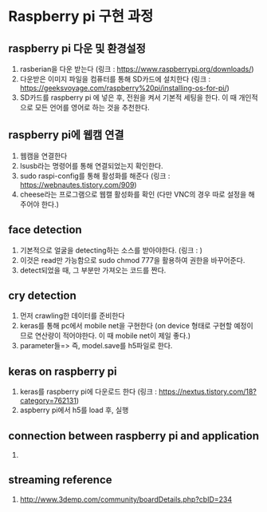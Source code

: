 # Raspberry pi 구현 과정

## raspberry pi 다운 및 환경설정
1. rasberian을 다운 받는다 (링크 : https://www.raspberrypi.org/downloads/)
2. 다운받은 이미지 파일을 컴퓨터를 통해 SD카드에 설치한다 (링크 : https://geeksvoyage.com/raspberry%20pi/installing-os-for-pi/)
3. SD카드를 raspberry pi 에 넣은 후, 전원을 켜서 기본적 세팅을 한다. 이 때 개인적으로 모든 언어를 영어로 하는 것을 추천한다.

## raspberry pi에 웹캠 연결
1. 웹캠을 연결한다
2. lsusb라는 명령어를 통해 연결되었는지 확인한다.
3. sudo raspi-config를 통해 활성화를 해준다 (링크 : https://webnautes.tistory.com/909)
4. cheese라는 프로그램으로 웹캘 활성화를 확인
(다만 VNC의 경우 따로 설정을 해주어야 한다.)

## face detection
1. 기본적으로 얼굴을 detecting하는 소스를 받아야한다. (링크 : )
2. 이것은 read만 가능함으로 sudo chmod 777을 활용하여 권한을 바꾸어준다.
3. detect되었을 때, 그 부분만 가져오는 코드를 짠다.

## cry detection
1. 먼저 crawling한 데이터를 준비한다
2. keras를 통해 pc에서 mobile net을 구현한다 (on device 형태로 구현할 예정이므로 연산량이 적어야한다. 이 때 mobile net이 제일 좋다.)
3. parameter들=> 즉, model.save를 h5파일로 한다.

## keras on raspberry pi
1. keras를 raspberry pi에 다운로드 한다 (링크 : https://nextus.tistory.com/18?category=762131)
2. aspberry pi에서 h5를 load 후, 실행

## connection between raspberry pi and application
1. 

## streaming reference
1. http://www.3demp.com/community/boardDetails.php?cbID=234
